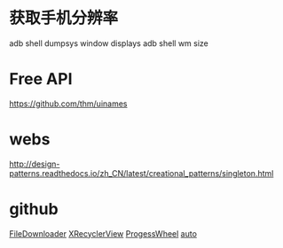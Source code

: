 # 获取手机分辨率
adb shell dumpsys window displays
adb shell wm size

# Free API
https://github.com/thm/uinames

# webs
http://design-patterns.readthedocs.io/zh_CN/latest/creational_patterns/singleton.html

# github
[FileDownloader](https://github.com/lingochamp/FileDownloader)
[XRecyclerView](https://github.com/jianghejie/XRecyclerView)
[ProgessWheel](https://github.com/Todd-Davies/ProgressWheel)
[auto](https://github.com/google/auto)
